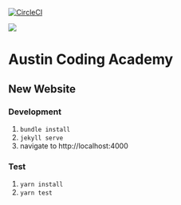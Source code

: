 [![CircleCI](https://circleci.com/gh/AustinCodingAcademy/new.austincodingacademy.com.svg?style=svg&circle-token=a8fc1cf8d7bc6c168e2acae816ae1bdcbc643b02)](https://circleci.com/gh/AustinCodingAcademy/new.austincodingacademy.com)

![](http://en.gravatar.com/userimage/107370100/a08594145564536138dfaaf072c7b241.png)

# Austin Coding Academy

## New Website

### Development

1. `bundle install`
2. `jekyll serve`
3. navigate to http://localhost:4000

### Test

1. `yarn install`
2. `yarn test`
